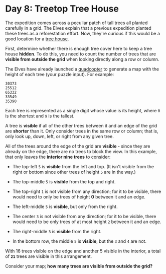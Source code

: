 # Day 8: Treetop Tree House 
The expedition comes across a peculiar patch of tall trees all planted carefully in a grid. The Elves explain that a previous expedition planted these trees as a reforestation effort. Now, they're curious if this would be a good location for a [tree house](https://en.wikipedia.org/wiki/Tree_house).

First, determine whether there is enough tree cover here to keep a tree house **hidden**. To do this, you need to count the number of trees that are **visible from outside the grid** when looking directly along a row or column.

The Elves have already launched a [quadcopter](https://en.wikipedia.org/wiki/Quadcopter) to generate a map with the height of each tree (your puzzle input). For example:

```
30373
25512
65332
33549
35390
```
Each tree is represented as a single digit whose value is its height, where `0` is the shortest and `9` is the tallest.

A tree is **visible** if all of the other trees between it and an edge of the grid are **shorter** than it. Only consider trees in the same row or column; that is, only look up, down, left, or right from any given tree.

All of the trees around the edge of the grid are **visible** - since they are already on the edge, there are no trees to block the view. In this example, that only leaves the **interior nine trees** to consider:


+ The top-left `5` is **visible** from the left and top. (It isn't visible from the right or bottom since other trees of height `5` are in the way.)

+ The top-middle `5` is **visible** from the top and right.

+ The top-right `1` is not visible from any direction; for it to be visible, there would need to only be trees of height **0** between it and an edge.

+ The left-middle `5` is **visible**, but only from the right.

+ The center `3` is not visible from any direction; for it to be visible, there would need to be only trees of at most height `2` between it and an edge.

+ The right-middle `3` is **visible** from the right.

+ In the bottom row, the middle `5` is **visible**, but the `3` and `4` are not.


With 16 trees visible on the edge and another 5 visible in the interior, a total of **`21`** trees are visible in this arrangement.

Consider your map; **how many trees are visible from outside the grid?**

